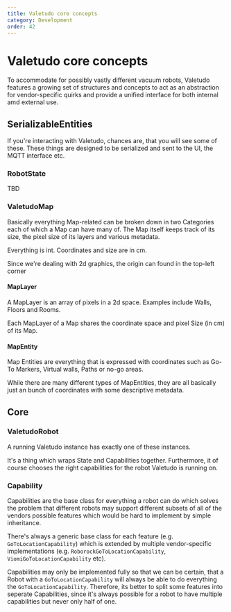 ```yaml
---
title: Valetudo core concepts
category: Development
order: 42
---
```

# Valetudo core concepts
To accommodate for possibly vastly different vacuum robots, Valetudo features a growing set of structures and concepts
to act as an abstraction for vendor-specific quirks and provide a unified interface for both internal amd external use.

## SerializableEntities
If you're interacting with Valetudo, chances are, that you will see some of these.
These things are designed to be serialized and sent to the UI, the MQTT interface etc.

### RobotState

TBD

### ValetudoMap
Basically everything Map-related can be broken down in two Categories each of which a Map can have many of.
The Map itself keeps track of its size, the pixel size of its layers and various metadata.

Everything is int. Coordinates and size are in cm.

Since we're dealing with 2d graphics, the origin can found in the top-left corner

#### MapLayer
A MapLayer is an array of pixels in a 2d space. Examples include Walls, Floors and Rooms.

Each MapLayer of a Map shares the coordinate space and pixel Size (in cm) of its Map.

#### MapEntity
Map Entities are everything that is expressed with coordinates such as Go-To Markers, Virtual walls, Paths or no-go areas.

While there are many different types of MapEntities, they are all basically just an bunch of coordinates with some descriptive metadata.

## Core

### ValetudoRobot
A running Valetudo instance has exactly one of these instances.

It's a thing which wraps State and Capabilities together.
Furthermore, it of course chooses the right capabilities for the robot Valetudo is running on.

### Capability
Capabilities are the base class for everything a robot can do which solves the problem that different robots may support
different subsets of all of the vendors possible features which would be hard to implement by simple inheritance.

There's always a generic base class for each feature (e.g. `GoToLocationCapability`) which is extended by multiple vendor-specific
implementations (e.g. `RoborockGoToLocationCapability`, `ViomiGoToLocationCapability` etc).

Capabilities may only be implemented fully so that we can be certain, that a Robot with a `GoToLocationCapability` will always be able to
do everything the `GoToLocationCapability`.
Therefore, its better to split some features into seperate Capabilities, since it's always possible for a robot to have
multiple capabilities but never only half of one.


